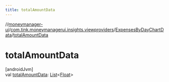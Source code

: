 ```yaml
---
title: totalAmountData
---
```

//[moneymanager-ui](../../../index.html)/[com.tink.moneymanagerui.insights.viewproviders](../index.html)/[ExpensesByDayChartData](index.html)/[totalAmountData](total-amount-data.html)



# totalAmountData



[androidJvm]\
val [totalAmountData](total-amount-data.html): [List](https://kotlinlang.org/api/latest/jvm/stdlib/kotlin.collections/-list/index.html)&lt;[Float](https://kotlinlang.org/api/latest/jvm/stdlib/kotlin/-float/index.html)&gt;




